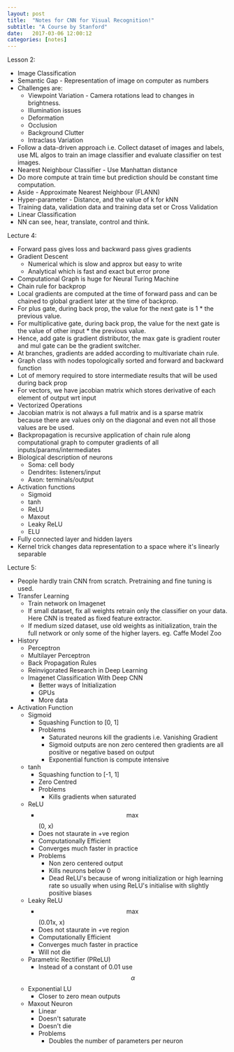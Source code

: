 ```yaml
---
layout: post
title:  "Notes for CNN for Visual Recognition!"
subtitle: "A Course by Stanford"
date:   2017-03-06 12:00:12
categories: [notes]
---
```


Lesson 2:

- Image Classification 
- Semantic Gap - Representation of image on computer as numbers
- Challenges are: 
    - Viewpoint Variation - Camera rotations lead to changes in brightness.
    - Illumination issues
    - Deformation 
    - Occlusion
    - Background Clutter
    - Intraclass Variation 
- Follow a data-driven approach i.e. Collect dataset of images and labels, use ML algos to train an image 
classifier and evaluate classifier on test images. 
- Nearest Neighbour Classifier - Use Manhattan distance 
- Do more compute at train time but prediction should be constant time computation. 
- Aside - Approximate Nearest Neighbour (FLANN)
- Hyper-parameter - Distance, and the value of k for kNN
- Training data, validation data and training data set or Cross Validation 
- Linear Classification 
- NN can see, hear, translate, control and think.


Lecture 4:

- Forward pass gives loss and backward pass gives gradients
- Gradient Descent
    - Numerical which is slow and approx but easy to write
    - Analytical which is fast and exact but error prone
- Computational Graph is huge for Neural Turing Machine
- Chain rule for backprop
- Local gradients are computed at the time of forward pass and can be chained to global gradient later at the time of backprop.  
- For plus gate, during back prop, the value for the next gate is 1 * the previous value.
- For multiplicative gate, during back prop, the value for the next gate is the value of other input * the previous value. 
- Hence, add gate is gradient distributor, the max gate is gradient router and mul gate can be the gradient switcher.
- At branches, gradients are added according to multivariate chain rule.
- Graph class with nodes topologically sorted and forward and backward function
- Lot of memory required to store intermediate results that will be used during back prop
- For vectors, we have jacobian matrix which stores derivative of each element of output wrt input
- Vectorized Operations 
- Jacobian matrix is not always a full matrix and is a sparse matrix because there are values only on the diagonal and even not all those values are be used.
- Backpropagation is recursive application of chain rule along computational graph to computer gradients  of all inputs/params/intermediates
- Biological description of neurons 
    - Soma: cell body
    - Dendrites: listeners/input
    - Axon: terminals/output
- Activation functions 
    - Sigmoid 
    - tanh
    - ReLU
    - Maxout
    - Leaky ReLU
    - ELU
- Fully connected layer and hidden layers
- Kernel trick changes data representation to a space where it's linearly separable


Lecture 5:

- People hardly train CNN from scratch. Pretraining and fine tuning is used.
- Transfer Learning 
    - Train network on Imagenet
    - If small dataset, fix all weights retrain only the classifier on your data. Here CNN is treated as fixed feature extractor.
    - If medium sized dataset, use old weights as initialization, train the full network or only some of the higher layers. eg. Caffe Model Zoo
- History 
    - Perceptron 
    - Multilayer Perceptron 
    - Back Propagation Rules 
    - Reinvigorated Research in Deep Learning 
    - Imagenet Classification With Deep CNN
        - Better ways of Initialization
        - GPUs
        - More data
- Activation Function
    - Sigmoid 
        - Squashing Function to [0, 1]
        - Problems 
            - Saturated neurons kill the gradients i.e. Vanishing Gradient
            - Sigmoid outputs are non zero centered then gradients are all positive or negative based on output
            - Exponential function is compute intensive
    - tanh
        - Squashing function to [-1, 1]
        - Zero Centred
        - Problems
            - Kills gradients when saturated
    - ReLU
        - $$\max$$(0, x)
        - Does not staurate in +ve region
        - Computationally Efficient
        - Converges much faster in practice
        - Problems 
            - Non zero centered output
            - Kills neurons below 0
            - Dead ReLU's because of wrong initialization or high learning rate so usually when using ReLU's initialise with slightly positive biases
    - Leaky ReLU
        - $$\max$$(0.01x, x)
        - Does not staurate in +ve region
        - Computationally Efficient
        - Converges much faster in practice
        - Will not die
    - Parametric Rectifier (PReLU)
        - Instead of a constant of 0.01 use $$\alpha$$
    - Exponential LU
        - Closer to zero mean outputs
    - Maxout Neuron
        - Linear
        - Doesn't saturate
        - Doesn't die
        - Problems
            - Doubles the number of parameters per neuron
